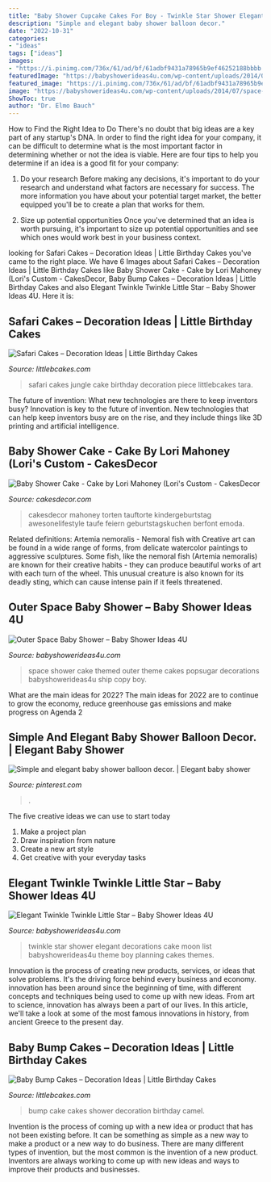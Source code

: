 ```yaml
---
title: "Baby Shower Cupcake Cakes For Boy - Twinkle Star Shower Elegant Decorations Cake Moon List Babyshowerideas4u Theme Boy Planning Cakes Themes"
description: "Simple and elegant baby shower balloon decor."
date: "2022-10-31"
categories:
- "ideas"
tags: ["ideas"]
images:
- "https://i.pinimg.com/736x/61/ad/bf/61adbf9431a78965b9ef46252188bbbb.jpg"
featuredImage: "https://babyshowerideas4u.com/wp-content/uploads/2014/07/space-themed-cake.jpg"
featured_image: "https://i.pinimg.com/736x/61/ad/bf/61adbf9431a78965b9ef46252188bbbb.jpg"
image: "https://babyshowerideas4u.com/wp-content/uploads/2014/07/space-themed-cake.jpg"
ShowToc: true
author: "Dr. Elmo Bauch"
---
```



How to Find the Right Idea to Do
There's no doubt that big ideas are a key part of any startup's DNA. In order to find the right idea for your company, it can be difficult to determine what is the most important factor in determining whether or not the idea is viable. Here are four tips to help you determine if an idea is a good fit for your company:
1. Do your research
 Before making any decisions, it's important to do your research and understand what factors are necessary for success. The more information you have about your potential target market, the better equipped you'll be to create a plan that works for them.

2. Size up potential opportunities
Once you've determined that an idea is worth pursuing, it's important to size up potential opportunities and see which ones would work best in your business context.

	

		
looking for Safari Cakes – Decoration Ideas | Little Birthday Cakes you've came to the right place. We have 6 Images about Safari Cakes – Decoration Ideas | Little Birthday Cakes like Baby Shower Cake - Cake by Lori Mahoney (Lori&#039;s Custom - CakesDecor, Baby Bump Cakes – Decoration Ideas | Little Birthday Cakes and also Elegant Twinkle Twinkle Little Star – Baby Shower Ideas 4U. Here it is:
		
    
## Safari Cakes – Decoration Ideas | Little Birthday Cakes

<img loading=lazy src="https://www.littlebcakes.com/wp-content/uploads/2014/01/Safari-Cakes-Pictures-768x1024.jpg" onerror="this.onerror=null;this.src='https://tse4.mm.bing.net/th?id=OIP.G_xoIImjsZUYhIy1yOBCCgHaJ4&amp;pid=15.1';" alt="Safari Cakes – Decoration Ideas | Little Birthday Cakes">

_Source: littlebcakes.com_

>safari cakes jungle cake birthday decoration piece littlebcakes tara. 

	

The future of invention: What new technologies are there to keep inventors busy?
Innovation is key to the future of invention. New technologies that can help keep inventors busy are on the rise, and they include things like 3D printing and artificial intelligence.

    
## Baby Shower Cake - Cake By Lori Mahoney (Lori&#039;s Custom - CakesDecor

<img loading=lazy src="https://pic.cakesdecor.com/m/eglbnzz9vyrftv2gnmss.jpg" onerror="this.onerror=null;this.src='https://tse4.mm.bing.net/th?id=OIP.u-7gq4H7A1nd5eBOSV7DcAHaKn&amp;pid=15.1';" alt="Baby Shower Cake - Cake by Lori Mahoney (Lori&#039;s Custom - CakesDecor">

_Source: cakesdecor.com_

>cakesdecor mahoney torten tauftorte kindergeburtstag awesonelifestyle taufe feiern geburtstagskuchen berfont emoda. 

	

Related definitions: Artemia nemoralis - Nemoral fish with
Creative art can be found in a wide range of forms, from delicate watercolor paintings to aggressive sculptures. Some fish, like the nemoral fish (Artemia nemoralis) are known for their creative habits - they can produce beautiful works of art with each turn of the wheel. This unusual creature is also known for its deadly sting, which can cause intense pain if it feels threatened.

    
## Outer Space Baby Shower – Baby Shower Ideas 4U

<img loading=lazy src="https://babyshowerideas4u.com/wp-content/uploads/2014/07/space-themed-cake.jpg" onerror="this.onerror=null;this.src='https://tse3.mm.bing.net/th?id=OIP.TxXEh9dIyMn4jm-G17l0FwHaLH&amp;pid=15.1';" alt="Outer Space Baby Shower – Baby Shower Ideas 4U">

_Source: babyshowerideas4u.com_

>space shower cake themed outer theme cakes popsugar decorations babyshowerideas4u ship copy boy. 

	

What are the main ideas for 2022?
The main ideas for 2022 are to continue to grow the economy, reduce greenhouse gas emissions and make progress on Agenda 2
    
## Simple And Elegant Baby Shower Balloon Decor. | Elegant Baby Shower

<img loading=lazy src="https://i.pinimg.com/736x/61/ad/bf/61adbf9431a78965b9ef46252188bbbb.jpg" onerror="this.onerror=null;this.src='https://tse2.mm.bing.net/th?id=OIP.Vx0a-RlY_moEMYLhQpfGUQHaJ4&amp;pid=15.1';" alt="Simple and elegant baby shower balloon decor. | Elegant baby shower">

_Source: pinterest.com_

>. 

	

The five creative ideas we can use to start today
1. Make a project plan
2. Draw inspiration from nature
3. Create a new art style
4. Get creative with your everyday tasks 

    
## Elegant Twinkle Twinkle Little Star – Baby Shower Ideas 4U

<img loading=lazy src="https://babyshowerideas4u.com/wp-content/uploads/2016/05/Elegant-Twinkle-Twinkle-Little-Star-Moon-Cake.jpg" onerror="this.onerror=null;this.src='https://tse3.mm.bing.net/th?id=OIP.FU_vH9f4WGbR6XRxj5Q1cwHaJ4&amp;pid=15.1';" alt="Elegant Twinkle Twinkle Little Star – Baby Shower Ideas 4U">

_Source: babyshowerideas4u.com_

>twinkle star shower elegant decorations cake moon list babyshowerideas4u theme boy planning cakes themes. 

	

Innovation is the process of creating new products, services, or ideas that solve problems. It's the driving force behind every business and economy. innovation has been around since the beginning of time, with different concepts and techniques being used to come up with new ideas. From art to science, innovation has always been a part of our lives. In this article, we'll take a look at some of the most famous innovations in history, from ancient Greece to the present day.

    
## Baby Bump Cakes – Decoration Ideas | Little Birthday Cakes

<img loading=lazy src="http://www.littlebcakes.com/wp-content/uploads/2014/01/Baby-Bump-Cakes.jpg" onerror="this.onerror=null;this.src='https://tse4.mm.bing.net/th?id=OIP.KCxRWsEGA46dsajROZ5AKwHaLG&amp;pid=15.1';" alt="Baby Bump Cakes – Decoration Ideas | Little Birthday Cakes">

_Source: littlebcakes.com_

>bump cake cakes shower decoration birthday camel. 

	

Invention is the process of coming up with a new idea or product that has not been existing before. It can be something as simple as a new way to make a product or a new way to do business. There are many different types of invention, but the most common is the invention of a new product. Inventors are always working to come up with new ideas and ways to improve their products and businesses.

